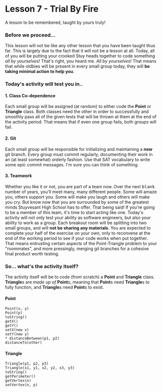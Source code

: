 # Lesson 7 - Trial By Fire
A lesson to be remembered, taught by yours truly!

### Before we proceed...
This lesson will not be like any other lesson that you have been taught thus far. This is largely due to the fact that it will not be a lesson at all. Today, all of you will be putting your crooked Stuy heads together to code something *all by yourselves*! That's right, you heard me. *All by yourselves*! That means that while oldbies will be present in every small group today, they will **be taking minimal action to help you**.

### Today's activity will test you in..
#### 1. Class Co-dependence
Each small group will be assigned (at random) to either code the **Point** or **Triangle** class. Both classes need the other in order to successfully and smoothly pass all of the given tests that will be thrown at them at the end of the activity period. That means that if even one group fails, both groups will fail.
#### 2. Git
Each small group will be responsible for initializing and maintaining a **new** git branch. Every group must commit regularly, documenting their work in an (at least somewhat) orderly fashion. Use that SAT vocabulary to write some epic commit messages. I'm sure you can think of something.
#### 3. Teamwork
Whether you like it or not, you are part of a team now. Over the next <kbd>blank</kbd> number of years, you'll meet many, many different people. Some will amaze you, others support you. Some will make you laugh and others will make you cry. But know now that you are surrounded by some of the greatest minds Stuyvesant High School has to offer. That being said! If you're going to be a member of this team, it's time to start acting like one. Today's activity will not only test your ability as software engineers, but also your ability to work as a group. Each breakout room will be splitting into two small groups, and will **not be sharing any materials**. You are expected to complete your half of the exercise on your own, only to reconvene at the end of the working period to see if your code works when put together. That means entrusting certain aspects of the Point-Triangle problem to your "roommates", and more pressingly, merging git branches for a cohesive final product worth testing.

### So... what's the activity itself?
The activity itself will be to code (from scratch) a **Point** and **Triangle** class. **Triangle**s are *made up of* **Point**s, meaning that **Point**s need **Triangle**s to fully function, and **Triangle**s need **Point**s to exist.

#### Point
```
Point(x, y)
Point(p)
toString()
getX()
getY()
setX(new x)
setY(new y)
* distanceBetween(p1, p2)
distanceTo(other)
```

#### Triangle
```
Triangle(p1, p2, p3)
Triangle(x1, y1, x2, y2, x3, y3)
toString()
getPerimeter()
getVertex(n)
setVertex(n, p)
```

